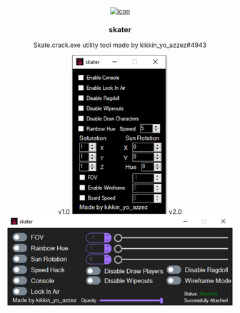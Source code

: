 <div align="center">
  <a href="https://github.com/USBMenus/skater">
    <img src="skate.launcher.ico" alt="Icon" width="40" height="40">
  </a>

<h3 align="center">skater</h3>

  <p align="center">
    Skate.crack.exe utility tool made by kikkin_yo_azzez#4943
  </p>
  v1.0
<img src="images/screenshot.PNG" alt="v1.0">
  v2.0
<img src="images/image.png" alt="v2.0">
</div>

